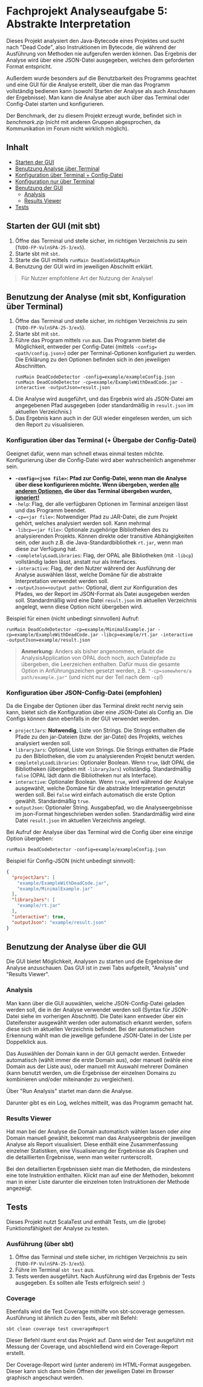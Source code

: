 # Fachprojekt Analyseaufgabe 5: Abstrakte Interpretation

Dieses Projekt analysiert den Java-Bytecode eines Projektes und sucht nach "Dead Code",
also Instruktionen im Bytecode, die während der Ausführung von Methoden nie aufgerufen werden können.
Das Ergebnis der Analyse wird über eine JSON-Datei ausgegeben, welches dem geforderten Format entspricht.

Außerdem wurde besonders auf die Benutzbarkeit des Programms geachtet und eine GUI für die Analyse erstellt, über
die man das Programm vollständig bedienen kann (sowohl Starten der Analyse als auch Anschauen der Ergebnisse).
Man kann die Analyse aber auch über das Terminal oder Config-Datei starten und konfigurieren.

Der Benchmark, der zu diesem Projekt erzeugt wurde, befindet sich in *benchmark.zip* (nicht mit anderen Gruppen
abgesprochen, da Kommunikation im Forum nicht wirklich möglich).

## Inhalt
- [Starten der GUI](#starten-der-gui-mit-sbt)
- [Benutzung Analyse über Terminal](#benutzung-der-analyse-mit-sbt-konfiguration-über-terminal)
- [Konfiguration über Terminal + Config-Datei](#konfiguration-über-das-terminal--übergabe-der-config-datei)
- [Konfiguration nur über Terminal](#konfiguration-über-das-terminal--übergabe-der-config-datei)
- [Benutzung der GUI](#benutzung-der-analyse-über-die-gui)
  - [Analysis](#analysis)
  - [Results Viewer](#results-viewer)
- [Tests](#tests)

## Starten der GUI (mit sbt)
1. Öffne das Terminal und stelle sicher, im richtigen Verzeichnis zu sein (`TUDO-FP-VulnSPA-25-3/ex5`).
2. Starte sbt mit `sbt`.
3. Starte die GUI mittels `runMain DeadCodeGUIAppMain`
4. Benutzung der GUI wird im jeweiligen Abschnitt erklärt.
> Für Nutzer empfohlene Art der Nutzung der Analyse!

## Benutzung der Analyse (mit sbt, Konfiguration über Terminal)
1. Öffne das Terminal und stelle sicher, im richtigen Verzeichnis zu sein (`TUDO-FP-VulnSPA-25-3/ex5`).
2. Starte sbt mit `sbt`.
3. Führe das Program mittels `run` aus. Das Programm bietet die Möglichkeit, entweder per Config-Datei
   (mittels `-config=<path/config.json>`) oder per Terminal-Optionen konfiguriert zu werden. Die Erklärung zu den
   Optionen befinden sich in den jeweiligen Abschnitten.
   ```
   runMain DeadCodeDetector -config=example/exampleConfig.json
   runMain DeadCodeDetector -cp=example/ExampleWithDeadCode.jar -interactive -outputJson=result.json
   ```
4. Die Analyse wird ausgeführt, und das Ergebnis wird als JSON-Datei am angegebenen Pfad ausgegeben 
   (oder standardmäßig in `result.json` im aktuellen Verzeichnis.)
5. Das Ergebnis kann auch in der GUI wieder eingelesen werden, um sich den Report zu visualisieren.

### Konfiguration über das Terminal (+ Übergabe der Config-Datei)
Geeignet dafür, wenn man schnell etwas einmal testen möchte. Konfigurierung über die Config-Datei wird aber
wahrscheinlich angenehmer sein.
- **`-config=<json file>`: Pfad zur Config-Datei, wenn man die Analyse über diese konfigurieren möchte.
     Wenn übergeben, werden <ins>alle anderen Optionen</ins>, die über das Terminal übergeben wurden, <ins>ignoriert!</ins>**
- `-help`: Flag, der alle verfügbaren Optionen im Terminal anzeigen lässt und das Programm beendet.
- `-cp=<jar file>`: Notwendiger Pfad zu JAR-Datei, die zum Projekt gehört, welches analysiert werden soll. Kann mehrmal
- `-libcp=<jar file>`: Optionale zugehörige Bibliotheken des zu analysierenden Projekts. Können direkte oder transitive
    Abhängigkeiten sein, oder auch z.B. die Java-Standardbibliothek `rt.jar`, wenn man diese zur Verfügung hat.
- `-completelyLoadLibraries`: Flag, der OPAL alle Bibliotheken (mit `-libcp`) vollständig laden lässt, anstatt
    nur als Interfaces.
- `-interactive`: Flag, der den Nutzer während der Ausführung der Analyse auswählen lässt, welche Domäne für die
    abstrakte Interpretation verwendet werden soll.
- `-outputJson=<output path>`: Optional, dient zur Konfiguration des Pfades, wo der Report im JSON-Format als Datei ausgegeben
      werden soll. Standardmäßig wird eine Datei `result.json` im aktuellen Verzeichnis angelegt, wenn diese Option
      nicht übergeben wird.

Beispiel für einen (nicht unbedingt sinnvollen) Aufruf:
```
runMain DeadCodeDetector -cp=example/MinimalExample.jar -cp=example/ExampleWithDeadCode.jar -libcp=example/rt.jar -interactive -outputJson=example/result.json
```

> **Anmerkung:** Anders als bisher angenommen, erlaubt die AnalysisApplication von OPAL doch noch, auch Dateipfade
> zu übergeben, die Leerzeichen enthalten. Dafür muss die gesamte Option in Anführungszeichen gesetzt werden, z.B.
> `"-cp=somewhere/a path/example.jar"` (und nicht nur der Teil nach dem `-cp`!)

### Konfiguration über JSON-Config-Datei (empfohlen)
Da die Eingabe der Optionen über das Terminal direkt recht nervig sein kann, bietet sich die Konfiguration
über eine JSON-Datei als Config an. Die Configs können dann ebenfalls in der GUI verwendet werden.

- `projectJars`: **Notwendig**, Liste von Strings. Die Strings enthalten die Pfade zu den jar-Dateien (bzw. der jar-Datei) des
Projekts, welches analysiert werden soll.
- `libraryJars`: Optional, Liste von Strings. Die Strings enthalten die Pfade zu den Bibliotheken, die vom zu
  analysierenden Projekt benutzt werden.
- `completelyLoadLibraries`: Optionaler Boolean. Wenn `true`, lädt OPAL die Bibliotheken (übergeben mit `-libraryJars`) vollständig.
  Standardmäßig `false` (OPAL lädt dann die Bibliotheken nur als Interface).
- `interactive`: Optionaler Boolean. Wenn `true`, wird während der Analyse ausgewählt, welche Domäne für die abstrakte
  Interpretation genutzt werden soll. Bei `false` wird einfach automatisch die erste Option gewählt. Standardmäßig `true`.
- `outputJson`: Optionaler String. Ausgabepfad, wo die Analyseergebnisse im json-Format hingeschrieben werden sollen.
  Standardmäßig wird eine Datei `result.json` im aktuellen Verzeichnis angelegt.

Bei Aufruf der Analyse über das Terminal wird die Config über eine einzige Option übergeben:
```
runMain DeadCodeDetector -config=example/exampleConfig.json
```

Beispiel für Config-JSON (nicht unbedingt sinnvoll):
```json
{
  "projectJars": [
    "example/ExampleWithDeadCode.jar",
    "example/MinimalExample.jar"
  ],
  "libraryJars": [
    "example/rt.jar"
  ],
  "interactive": true,
  "outputJson": "example/result.json"
}
```

## Benutzung der Analyse über die GUI

Die GUI bietet Möglichkeit, Analysen zu starten und die Ergebnisse der Analyse anzuschauen.
Das GUI ist in zwei Tabs aufgeteilt, "Analysis" und "Results Viewer".

### Analysis

Man kann über die GUI auswählen, welche JSON-Config-Datei geladen werden soll, die in der Analyse
verwendet werden soll (Syntax für JSON-Datei siehe im vorherigen Abschnitt).
Die Datei kann entweder über ein Dateifenster ausgewählt werden oder automatisch erkannt werden,
sofern diese sich im aktuellen Verzeichnis befindet. Bei der automatischen Erkennung
wählt man die jeweilige gefundene JSON-Datei in der Liste per Doppelklick aus.

Das Auswählen der Domain kann in der GUI gemacht werden. Entweder automatisch (wählt immer die erste Domain aus), 
oder manuell (wähle eine Domain aus der Liste aus), oder manuell mit Auswahl mehrerer Domänen (kann benutzt werden,
um die Ergebnisse der einzelnen Domains zu kombinieren und/oder miteinander zu vergleichen).

Über "Run Analysis" startet man dann die Analyse.

Darunter gibt es ein Log, welches mitteilt, was das Programm gemacht hat.

### Results Viewer

Hat man bei der Analyse die Domain automatisch wählen lassen oder *eine* Domain manuell gewählt,
bekommt man das Analyseergebnis der jeweiligen Analyse als Report visualisiert. Diese enthält eine
Zusammenfassung einzelner Statistiken, eine Visualisierung der Ergebnisse als Graphen und die detaillierten
Ergebnisse, wenn man weiter runterscrollt.

Bei den detaillierten Ergebnissen sieht man die Methoden, die mindestens eine tote Instruktion enthalten.
Klickt man auf eine der Methoden, bekommt man in einer Liste darunter die einzelnen toten Instruktionen der
Methode angezeigt.

## Tests

Dieses Projekt nutzt ScalaTest und enthält Tests, um die (grobe) Funktionsfähigkeit der Analyse zu testen.

### Ausführung (über sbt)
1. Öffne das Terminal und stelle sicher, im richtigen Verzeichnis zu sein (`TUDO-FP-VulnSPA-25-3/ex5`).
2. Führe im Terminal `sbt test` aus.
3. Tests werden ausgeführt. Nach Ausführung wird das Ergebnis der Tests ausgegeben. Es sollten alle Tests
   erfolgreich sein! :)

### Coverage
Ebenfalls wird die Test Coverage mithilfe von sbt-scoverage gemessen. Ausführung ist ähnlich zu
den Tests, aber mit Befehl:
   ```
   sbt clean coverage test coverageReport
   ```
Dieser Befehl räumt erst das Projekt auf. Dann wird der Test ausgeführt mit Messung der Coverage, und abschließend
wird ein Coverage-Report erstellt.

Der Coverage-Report wird (unter anderem) im HTML-Format ausgegeben. Dieser kann sich dann beim
Öffnen der jeweiligen Datei im Browser graphisch angeschaut werden.